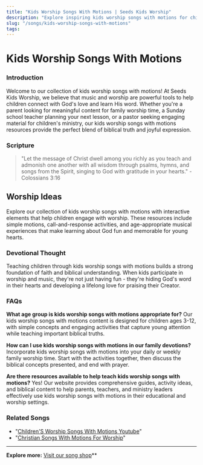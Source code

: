 ```yaml
---
title: "Kids Worship Songs With Motions | Seeds Kids Worship"
description: "Explore inspiring kids worship songs with motions for children's worship and faith development. Biblical music resources for families and ministry."
slug: "/songs/kids-worship-songs-with-motions"
tags:
---
```


# Kids Worship Songs With Motions

### Introduction

Welcome to our collection of kids worship songs with motions! At Seeds Kids Worship, we believe that music and worship are powerful tools to help children connect with God's love and learn His word. Whether you're a parent looking for meaningful content for family worship time, a Sunday school teacher planning your next lesson, or a pastor seeking engaging material for children's ministry, our kids worship songs with motions resources provide the perfect blend of biblical truth and joyful expression.

### Scripture

> "Let the message of Christ dwell among you richly as you teach and admonish one another with all wisdom through psalms, hymns, and songs from the Spirit, singing to God with gratitude in your hearts." - Colossians 3:16

## Worship Ideas

Explore our collection of kids worship songs with motions with interactive elements that help children engage with worship. These resources include simple motions, call-and-response activities, and age-appropriate musical experiences that make learning about God fun and memorable for young hearts.

### Devotional Thought

Teaching children through kids worship songs with motions builds a strong foundation of faith and biblical understanding. When kids participate in worship and music, they're not just having fun - they're hiding God's word in their hearts and developing a lifelong love for praising their Creator.

### FAQs

**What age group is kids worship songs with motions appropriate for?**
Our kids worship songs with motions content is designed for children ages 3-12, with simple concepts and engaging activities that capture young attention while teaching important biblical truths.

**How can I use kids worship songs with motions in our family devotions?**
Incorporate kids worship songs with motions into your daily or weekly family worship time. Start with the activities together, then discuss the biblical concepts presented, and end with prayer.

**Are there resources available to help teach kids worship songs with motions?**
Yes! Our website provides comprehensive guides, activity ideas, and biblical content to help parents, teachers, and ministry leaders effectively use kids worship songs with motions in their educational and worship settings.

### Related Songs

- "[Children'S Worship Songs With Motions Youtube](/songs/children-s-worship-songs-with-motions-youtube/)"
- "[Christian Songs With Motions For Worship](/songs/christian-songs-with-motions-for-worship/)"

---

**Explore more:** [Visit our song shop](https://seedskidsworship.com/shop)**

<!-- Schema Markup -->
<script type="application/ld+json">
{
  "@context": "https://schema.org",
  "@type": "MusicRecording",
  "name": "Kids Worship Songs With Motions",
  "byArtist": {
    "@type": "MusicGroup",
    "name": "Seeds Kids Worship"
  },
  "isFamilyFriendly": true,
  "url": "https://seedskidsworship.com/songs/kids-worship-songs-with-motions/"
}
</script>